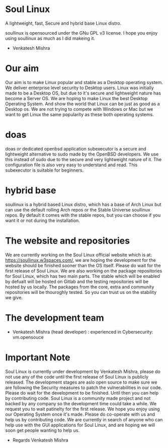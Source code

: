 # Soul Linux

A lightweight, fast, Secure and hybrid base Linux distro.

soullinux is opensourced under the GNu GPL v3 license.
I hope you enjoy using soullinux as much as I did makeing it.
- Venkatesh Mishra

# Our aim
Our aim is to make Linux popular and stable as a Desktop operating system. We deliver enterprise level security to Desktop users. Linux was initially made to be a Desktop OS, but due to it's secure and lightweight nature has become a Server OS. We are hoping to make Linux the best Desktop Operating System. And show the world that Linux can be just as good as a Desktop os. We are not trying to compete with Windows or Mac but we want to get Linux the same popularity as these both operating systems.

# doas
doas or dedicated openbsd application subexecutor is a secure and lightweight alternative to sudo made by the OpenBSD developers. We use this instead of sudo due to the secure and very lightweight nature of it. The configuration file is also very easy to understand and read. This subexecutor is suitable for beginners.

# hybrid base
soullinux is a hybrid based Linux distro, which has a base of Arch Linux but can use the default rolling Arch repos or the Stable Universe soullinux repos. By default it comes with the stable repos, but you can choose if you want it or not during the installation.

# The website and repositories
We are currently working on the Soul Linux official website which is at: https://soullinux.w3spaces.com/, we are hoping the development for the website should be finished sooner than the OS itself. Please do wait for the first release of Soul Linux. We are also working on the package repositories for Soul Linux, which has two main parts. The stable which will be enabled by defualt will be hosted on Gitlab and the testing repositories will be hosted by us locally. The packages from the core, extra and community repositories will be thouroghly tested. So you can trust us on the stability we give.

# The development team

 * Venkatesh Mishra (head developer) : experienced in Cybersecurity: vm.opensouce

# Important Note
Soul Linux is currently under development by Venkatesh Mishra, please do not use any of the code until the first release of Soul Linux is publicly released. The development stages are aslo open source to make sure we are following the Security measures to patch the vulnerabilities in our code. Please do wait for the development to be finished. Until then you can help by contributing code. Soul Linux is a community made project and not backed by any company so the development time could take a while. We request you to wait patinelty for the first release.
We hope you enjoy using our Operating System once it's made. Please do co-operate with us and help us by contributing code. We are currently in search of anyone who can help use with the GUI applications for Soul Linux, and are hoping we will soon get people wanting to help us.

- Regards Venkatesh Mishra
